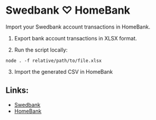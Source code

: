 # Swedbank ♡ HomeBank
Import your Swedbank account transactions in HomeBank.

1. Export bank account transactions in XLSX format.

2. Run the script locally:
```
node . -f relative/path/to/file.xlsx
```

3. Import the generated CSV in HomeBank

## Links:
- [Swedbank](https://www.swedbank.se/)
- [HomeBank](http://homebank.free.fr/en/index.php)